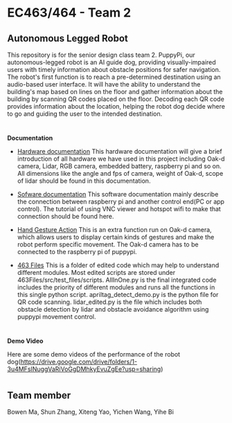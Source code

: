 # EC463/464 - Team 2
## Autonomous Legged Robot
This repository is for the senior design class team 2. PuppyPi, our autonomous-legged robot is an AI guide dog, providing visually-impaired users with timely information about obstacle positions for safer navigation. The robot's first function is to reach a pre-determined destination using an audio-based user interface. It will have the ability to understand the building's map based on lines on the floor and gather information about the building by scanning QR codes placed on the floor. Decoding each QR code provides information about the location, helping the robot dog decide where to go and guiding the user to the intended destination.

#

**Documentation**

* [Hardware documentation](https://github.com/PicassoEEA/legged_robot/tree/main/Hardware_Info)
 This hardware documentation will give a brief introduction of all hardware we have used in this project including Oak-d camera, Lidar, RGB camera, embedded battery, raspberry pi and so on. All dimensions like the angle and fps of camera, weight of Oak-d, scope of lidar should be found in this documentation. 

* [Sofware documentation](https://github.com/PicassoEEA/legged_robot/tree/main/Software_Info)
 This software documentation mainly describe the connection between raspberry pi and another control end(PC or app control). The tutorial of using VNC viewer and hotspot wifi to make that connection should be found here.
* [Hand Gesture Action](https://github.com/PicassoEEA/legged_robot/tree/main/Hand_Gesture_Action)
 This is an extra function run on Oak-d camera, which allows users to display certain kinds of gestures and make the robot perform specific movement. The Oak-d camera has to be connected to the raspberry pi of puppypi.
* [463 Files](https://github.com/PicassoEEA/legged_robot/tree/main/463Files)
  This is a folder of edited code which may help to understand different modules. Most edited scripts are stored under 463Files/src/test_files/scripts. AllInOne.py is the final integrated code includes the priority of different modules and runs all the functions in this single python script. apriltag_detect_demo.py is the python file for QR code scanning. lidar_edited.py is the file which includes both obstacle detection by lidar and obstacle avoidance algorithm using puppypi movement control.
#

**Demo Video**

Here are some demo videos of the performance of the robot dog(https://drive.google.com/drive/folders/1-3u4MFsINuggVaRiVoGgDMhkyEvuZgEe?usp=sharing)

#


## Team member
Bowen Ma, Shun Zhang, Xiteng Yao, Yichen Wang, Yihe Bi
